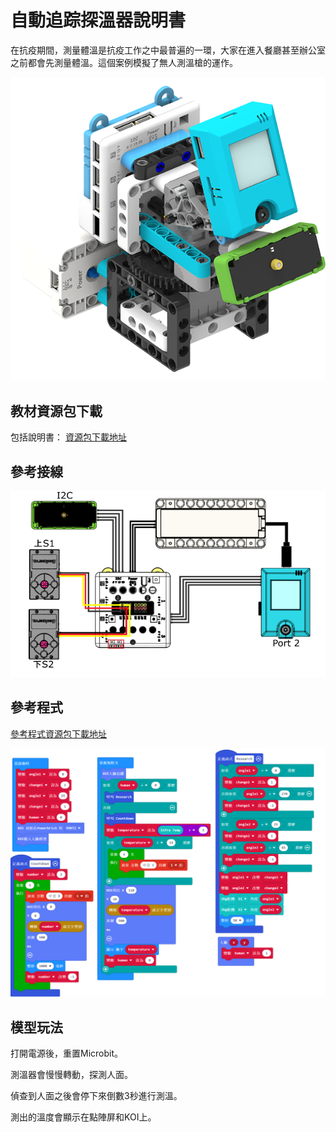# 自動追踪探溫器說明書

在抗疫期間，測量體溫是抗疫工作之中最普遍的一環，大家在進入餐廳甚至辦公室之前都會先測量體溫。這個案例模擬了無人測溫槍的運作。

![](../../images/tempdesk.png)

## 教材資源包下載

包括說明書： [資源包下載地址]()

## 參考接線

![](./images/tempdeskcon.png)

## 參考程式

[參考程式資源包下載地址]()

![](./images/tempdeskcode.png)

## 模型玩法

打開電源後，重置Microbit。

測溫器會慢慢轉動，探測人面。

偵查到人面之後會停下來倒數3秒進行測溫。

測出的溫度會顯示在點陣屏和KOI上。

